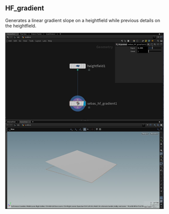 ## HF_gradient

Generates a linear gradient slope on a heightfield while previous details on the heightfield.

<img src='/hda/hf/hf_gradient/help_hfgradient.jpg' width='512'>
